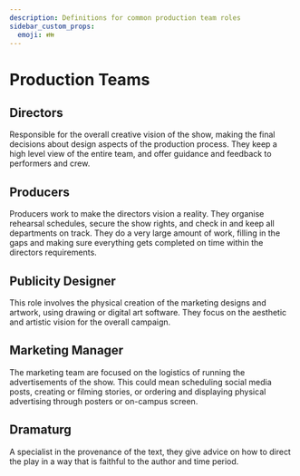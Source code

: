 ```yaml
---
description: Definitions for common production team roles
sidebar_custom_props:
  emoji: 👪
---
```


# Production Teams

## Directors

Responsible for the overall creative vision of the show, making the final decisions about design aspects of the
production process. They keep a high level view of the entire team, and offer guidance and feedback to performers and
crew.

## Producers

Producers work to make the directors vision a reality. They organise rehearsal schedules, secure the show rights, and
check in and keep all departments on track. They do a very large amount of work, filling in the gaps and making sure
everything gets completed on time within the directors requirements.

## Publicity Designer

This role involves the physical creation of the marketing designs and artwork, using drawing or digital art software.
They focus on the aesthetic and artistic vision for the overall campaign.

## Marketing Manager

The marketing team are focused on the logistics of running the advertisements of the show. This could mean scheduling
social media posts, creating or filming stories, or ordering and displaying physical advertising through posters or
on-campus screen.

## Dramaturg

A specialist in the provenance of the text, they give advice on how to direct the play in a way that is faithful to the
author and time period.
